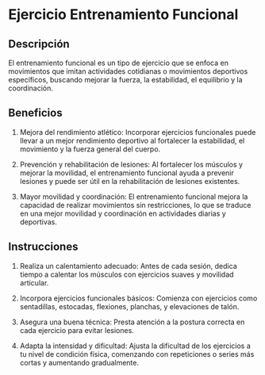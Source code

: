 # Ejercicio Entrenamiento Funcional 

## Descripción
El entrenamiento funcional es un tipo de ejercicio que se enfoca en movimientos que imitan actividades cotidianas o movimientos deportivos específicos, buscando mejorar la fuerza, la estabilidad, el equilibrio y la coordinación.

## Beneficios
1. Mejora del rendimiento atlético:
Incorporar ejercicios funcionales puede llevar a un mejor rendimiento deportivo al fortalecer la estabilidad, el movimiento y la fuerza general del cuerpo.

2. Prevención y rehabilitación de lesiones:
Al fortalecer los músculos y mejorar la movilidad, el entrenamiento funcional ayuda a prevenir lesiones y puede ser útil en la rehabilitación de lesiones existentes.

3. Mayor movilidad y coordinación:
El entrenamiento funcional mejora la capacidad de realizar movimientos sin restricciones, lo que se traduce en una mejor movilidad y coordinación en actividades diarias y deportivas.

## Instrucciones
1. Realiza un calentamiento adecuado:
Antes de cada sesión, dedica tiempo a calentar los músculos con ejercicios suaves y movilidad articular.

2. Incorpora ejercicios funcionales básicos:
Comienza con ejercicios como sentadillas, estocadas, flexiones, planchas, y elevaciones de talón.

3. Asegura una buena técnica:
Presta atención a la postura correcta en cada ejercicio para evitar lesiones.

4. Adapta la intensidad y dificultad:
Ajusta la dificultad de los ejercicios a tu nivel de condición física, comenzando con repeticiones o series más cortas y aumentando gradualmente. 

